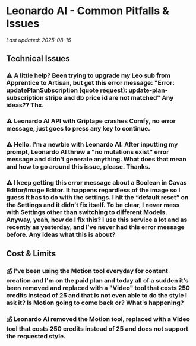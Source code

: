 # Leonardo AI - Common Pitfalls & Issues

*Last updated: 2025-08-16*

## Technical Issues

### ⚠️ A little help? Been trying to upgrade my Leo sub from Apprentice to Artisan, but get this error message: "Error: updatePlanSubscription (quote request): update-plan-subscription stripe and db price id are not matched" Any ideas?? Thx.

### ⚠️ Leonardo AI API with Griptape crashes Comfy, no error message, just goes to press any key to continue.

### ⚠️ Hello. I'm a newbie with Leonardo AI. After inputting my prompt, Leonardo AI threw a "no mutations exist" error message and didn't generate anything. What does that mean and how to go around this issue, please. Thanks.

### ⚠️ I keep getting this error message about a Boolean in Cavas Editor/Image Editor. It happens regardless of the image so I guess it has to do with the settings. I hit the “default reset” on the Settings and it didn’t fix itself. To be clear, I never mess with Settings other than switching to different Models. Anyway, yeah, how do I fix this? I use this service a lot and as recently as yesterday, and I’ve never had this error message before. Any ideas what this is about?

## Cost & Limits

### 💰 I've been using the Motion tool everyday for content creation and I'm on the paid plan and today all of a sudden it's been removed and replaced with a "Video" tool that costs 250 credits instead of 25 and that is not even able to do the style I ask it? Is Motion going to come back or? What's happening?

### 💰 Leonardo AI removed the Motion tool, replaced with a Video tool that costs 250 credits instead of 25 and does not support the requested style.

